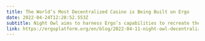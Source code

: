 ```yaml
---
title: The World’s Most Decentralized Casino is Being Built on Ergo
date: 2022-04-24T12:28:52.553Z
subtitle: Night Owl aims to harness Ergo’s capabilities to recreate the casino industry utilizing a unique approach that will remove centralization and integrate transparency & fairness as its core values.
link: https://ergoplatform.org/en/blog/2022-04-11-night-owl-decentralized-fair-casino/
---
```

